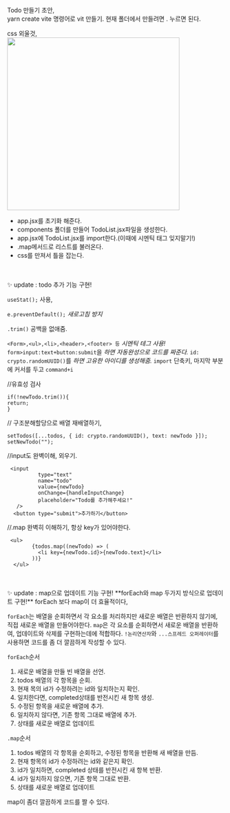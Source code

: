 Todo 만들기 초안,</br>
yarn create vite 명령어로 vit 만들기.
현재 폴더에서 만들려면 . 누르면 된다.

css 외울것,</br>
<img src='https://teamsparta.notion.site/image/https%3A%2F%2Fprod-files-secure.s3.us-west-2.amazonaws.com%2F83c75a39-3aba-4ba4-a792-7aefe4b07895%2Fbf5aace6-8f0f-46cc-bda8-b14a901881d8%2FUntitled.png?table=block&id=699adf24-b18d-4649-bd33-6e10bbfdc439&spaceId=83c75a39-3aba-4ba4-a792-7aefe4b07895&width=2000&userId=&cache=v2' width="400" height='auto'>

- app.jsx를 초기화 해준다.
- components 폴더를 만들어 TodoList.jsx파일을 생성한다.
- app.jsx에 TodoList.jsx를 import한다.(이때에 시멘틱 태그 잊지말기!)
- .map메서드로 리스트를 불러온다.
- css를 만져서 틀을 잡는다.

</br>
</br>
✨ update  : todo 추가 기능 구현!

`useStat();` 사용,

 `e.preventDefault();`  _새로고침 방지_

`.trim()` 공백을 없애줌.

` <Form>,<ul>,<li>,<header>,<footer> 등 ` _시멘틱 테그 사용!_
`form>input:text+button:submit`을 _하면 자동완성으로 코드를 짜준다._
`id: crypto.randomUUID()`를 _하면 고유한 아이디를 생성해줌._
`import` 단축키, 마지막 부분에 커서를 두고 `command+i`

 //유효성 검사 
```
if(!newTodo.trim()){
return;
}
``` 

 // 구조분해할당으로 배열 재배열하기,
```
setTodos([...todos, { id: crypto.randomUUID(), text: newTodo }]);
setNewTodo("");
```

//input도 완벽이해, 외우기.
```
 <input
          type="text"
          name="todo"
          value={newTodo}
          onChange={handleInputChange}
          placeholder="Todo를 추가해주세요!"
   />
  <button type="submit">추가하기</button>
```
//.map 완벽히 이해하기, 항상 key가 있어야한다.
```
 <ul>
        {todos.map((newTodo) => (
          <li key={newTodo.id}>{newTodo.text}</li>
        ))}
  </ul>
```

</br>
</br>
✨ update  : map으로 업데이트 기능 구현!
**forEach와 map 두가지 방식으로 업데이트 구현!**
forEach 보다 map이 더 효율적이다,

`forEach`는 배열을 순회하면서 각 요소를 처리하지만 새로운 배열은 반환하지 않기에, 직접 새로운 배열을 만들어야한다.
`map`은 각 요소를 순회하면서 새로운 배열을 반환하여, 업데이트와 삭제를 구현하는데에 적합하다.
`!논리연산자`와 `...스프레드 오퍼레이터`를 사용하면 코드를 좀 더 깔끔하게 작성할 수 있다.

`forEach`순서
  1. 새로운 배열을 만들 빈 배열을 선언.
  2. todos 배열의 각 항목을 순회.
  3. 현재 목의 id가 수정하려는 id와 일치하는지 확인.
  4. 일치한다면, completed상태를 반전시킨 새 항목 생성.
  5. 수정된 항목을 새로운 배열에 추가.
  6. 일치하지 않다면, 기존 항목 그대로 배열에 추가.
  7. 상태를 새로운 배열로 업데이트

`.map`순서
  1. todos 배열의 각 항목을 순회하고, 수정된 항목을 반환해 새 배열을 만듬.
  2. 현재 항목의 id가 수정하려는 id와 같은지 확인.
  3.  id가 일치하면, completed 상태를 반전시킨 새 항복 반환.
  4. id가 일치하지 않으면, 기존 항목 그대로 반환.
  5. 상태를 새로운 배열로 업데이트

map이 좀더 깔끔하게 코드를 짤 수 있다.
